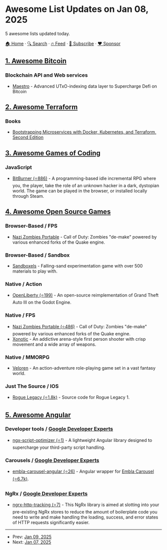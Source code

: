# Awesome List Updates on Jan 08, 2025

5 awesome lists updated today.

[🏠 Home](/README.md) · [🔍 Search](https://www.trackawesomelist.com/search/) · [🔥 Feed](https://www.trackawesomelist.com/rss.xml) · [📮 Subscribe](https://trackawesomelist.us17.list-manage.com/subscribe?u=d2f0117aa829c83a63ec63c2f&id=36a103854c) · [❤️  Sponsor](https://github.com/sponsors/theowenyoung)



## [1. Awesome Bitcoin](/content/igorbarinov/awesome-bitcoin/README.md)

### Blockchain API and Web services

*   [Maestro](https://www.gomaestro.org/) - Advanced UTxO-indexing data layer to Supercharge Defi on Bitcoin

## [2. Awesome Terraform](/content/shuaibiyy/awesome-terraform/README.md)

### Books

*   [Bootstrapping Microservices with Docker, Kubernetes, and Terraform, Second Edition](https://www.manning.com/books/bootstrapping-microservices-second-edition)

## [3. Awesome Games of Coding](/content/michelpereira/awesome-games-of-coding/README.md)

### JavaScript

*   [BitBurner (⭐886)](https://github.com/bitburner-official/bitburner-src) - A programming-based idle incremental RPG where you, the player, take the role of an unknown hacker in a dark, dystopian world. The game can be played in the browser, or installed locally through Steam.

## [4. Awesome Open Source Games](/content/michelpereira/awesome-open-source-games/README.md)

### Browser-Based / FPS

*   [Nazi Zombies Portable](https://nzp.gay) - Call of Duty: Zombies "de-make" powered by various enhanced forks of the Quake engine.

### Browser-Based / Sandbox

*   [Sandboxels](https://sandboxels.r74n.com/) - Falling-sand experimentation game with over 500 materials to play with.

### Native / Action

*   [OpenLiberty (⭐199)](https://github.com/FOSS-Supremacy/OpenLiberty) - An open-source reimplementation of Grand Theft Auto III on the Godot Engine.

### Native / FPS

*   [Nazi Zombies Portable (⭐486)](https://github.com/nzp-team/nzportable) - Call of Duty: Zombies "de-make" powered by various enhanced forks of the Quake engine.
*   [Xonotic](https://xonotic.org/) - An addictive arena-style first person shooter with crisp movement and a wide array of weapons.

### Native / MMORPG

*   [Veloren](https://veloren.net/) - An action-adventure role-playing game set in a vast fantasy world.

### Just The Source / IOS

*   [Rogue Legacy (⭐1.8k)](https://github.com/flibitijibibo/RogueLegacy1/) - Source code for Rogue Legacy 1.

## [5. Awesome Angular](/content/PatrickJS/awesome-angular/README.md)

### Developer tools / [Google Developer Experts](https://developers.google.com/experts/all/technology/web-technologies)

*   [ngx-script-optimizer (⭐1)](https://github.com/Mohid123/ngx-script-optimizer) - A lightweight Angular library designed to supercharge your third-party script handling.

### Carousels / [Google Developer Experts](https://developers.google.com/experts/all/technology/web-technologies)

*   [embla-carousel-angular (⭐26)](https://github.com/donaldxdonald/embla-carousel-angular) - Angular wrapper for [Embla Carousel (⭐6.7k)](https://github.com/davidjerleke/embla-carousel).

### NgRx / [Google Developer Experts](https://developers.google.com/experts/all/technology/web-technologies)

*   [ngrx-http-tracking (⭐7)](https://github.com/acandylevey/ngrx-http-tracking) - This NgRx library is aimed at slotting into your pre-existing NgRx stores to reduce the amount of boilerplate code you need to write and make handling the loading, success, and error states of HTTP requests significantly easier.

---

- Prev: [Jan 09, 2025](/content/2025/01/09/README.md)
- Next: [Jan 07, 2025](/content/2025/01/07/README.md)